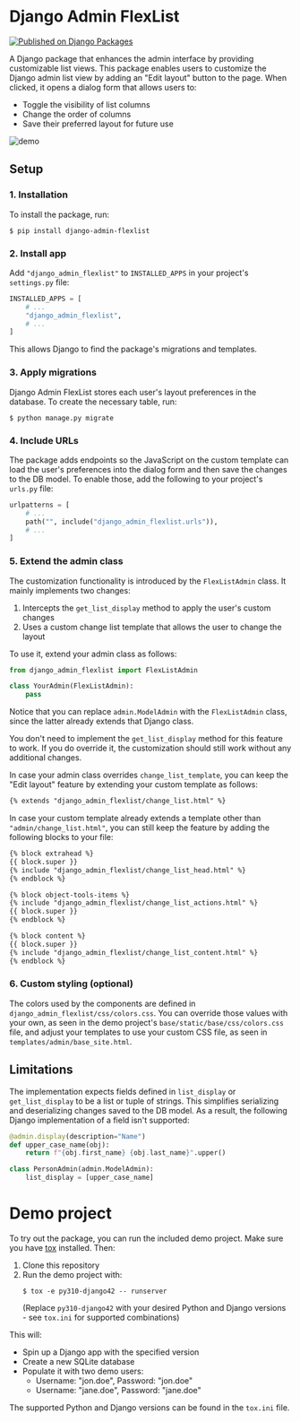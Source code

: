 # Django Admin FlexList

[![Published on Django Packages](https://img.shields.io/badge/Published%20on-Django%20Packages-0c3c26)](https://djangopackages.org/packages/p/django-admin-flexlist/)


A Django package that enhances the admin interface by providing customizable list views. This package enables users to customize the Django admin list view by adding an "Edit layout" button to the page. When clicked, it opens a dialog form that allows users to:

- Toggle the visibility of list columns
- Change the order of columns
- Save their preferred layout for future use

![demo](https://github.com/user-attachments/assets/f0fcac7f-543f-4dc5-9c56-975f494a155f)

## Setup

### 1. Installation

To install the package, run:

```shell
$ pip install django-admin-flexlist
```

### 2. Install app

Add `"django_admin_flexlist"` to `INSTALLED_APPS` in your project's `settings.py` file:

```python
INSTALLED_APPS = [
    # ...
    "django_admin_flexlist",
    # ...
]
```

This allows Django to find the package's migrations and templates.

### 3. Apply migrations

Django Admin FlexList stores each user's layout preferences in the database. To create the necessary table, run:

```shell
$ python manage.py migrate
```

### 4. Include URLs

The package adds endpoints so the JavaScript on the custom template can load the user's preferences into the dialog form and then save the changes to the DB model. To enable those, add the following to your project's `urls.py` file:

```python
urlpatterns = [
    # ...
    path("", include("django_admin_flexlist.urls")),
    # ...
]
```

### 5. Extend the admin class

The customization functionality is introduced by the `FlexListAdmin` class. It mainly implements two changes:

1. Intercepts the `get_list_display` method to apply the user's custom changes
2. Uses a custom change list template that allows the user to change the layout

To use it, extend your admin class as follows:

```python
from django_admin_flexlist import FlexListAdmin

class YourAdmin(FlexListAdmin):
    pass
```

Notice that you can replace `admin.ModelAdmin` with the `FlexListAdmin` class, since the latter already extends that Django class.

You don't need to implement the `get_list_display` method for this feature to work. If you do override it, the customization should still work without any additional changes.

In case your admin class overrides `change_list_template`, you can keep the "Edit layout" feature by extending your custom template as follows:

```html
{% extends "django_admin_flexlist/change_list.html" %}
```

In case your custom template already extends a template other than `"admin/change_list.html"`, you can still keep the feature by adding the following blocks to your file:

```html
{% block extrahead %}
{{ block.super }}
{% include "django_admin_flexlist/change_list_head.html" %}
{% endblock %}

{% block object-tools-items %}
{% include "django_admin_flexlist/change_list_actions.html" %}
{{ block.super }}
{% endblock %}

{% block content %}
{{ block.super }}
{% include "django_admin_flexlist/change_list_content.html" %}
{% endblock %}
```

### 6. Custom styling (optional)

The colors used by the components are defined in `django_admin_flexlist/css/colors.css`. You can override those values with your own, as seen in the demo project's `base/static/base/css/colors.css` file, and adjust your templates to use your custom CSS file, as seen in `templates/admin/base_site.html`.

## Limitations

The implementation expects fields defined in `list_display` or `get_list_display` to be a list or tuple of strings. This simplifies serializing and deserializing changes saved to the DB model. As a result, the following Django implementation of a field isn't supported:

```python
@admin.display(description="Name")
def upper_case_name(obj):
    return f"{obj.first_name} {obj.last_name}".upper()

class PersonAdmin(admin.ModelAdmin):
    list_display = [upper_case_name]
```

# Demo project

To try out the package, you can run the included demo project. Make sure you have [tox](https://tox.wiki/) installed. Then:

1. Clone this repository
2. Run the demo project with:
   ```shell
   $ tox -e py310-django42 -- runserver
   ```
   (Replace `py310-django42` with your desired Python and Django versions - see `tox.ini` for supported combinations)

This will:
- Spin up a Django app with the specified version
- Create a new SQLite database
- Populate it with two demo users:
  - Username: "jon.doe", Password: "jon.doe"
  - Username: "jane.doe", Password: "jane.doe"

The supported Python and Django versions can be found in the `tox.ini` file.
